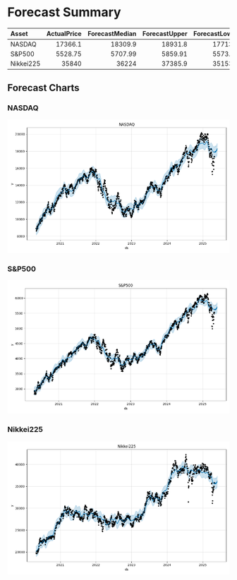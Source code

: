 # Forecast Summary

| Asset     |   ActualPrice |   ForecastMedian |   ForecastUpper |   ForecastLower | Action   |
|:----------|--------------:|-----------------:|----------------:|----------------:|:---------|
| NASDAQ    |      17366.1  |         18309.9  |        18931.8  |        17713.5  | BUY      |
| S&P500    |       5528.75 |          5707.99 |         5859.91 |         5573.22 | BUY      |
| Nikkei225 |      35840    |         36224    |        37385.9  |        35153.5  | HOLD     |

## Forecast Charts

### NASDAQ

![NASDAQ Forecast](./NASDAQ_forecast.png)

### S&P500

![S&P500 Forecast](./S&P500_forecast.png)

### Nikkei225

![Nikkei225 Forecast](./Nikkei225_forecast.png)

